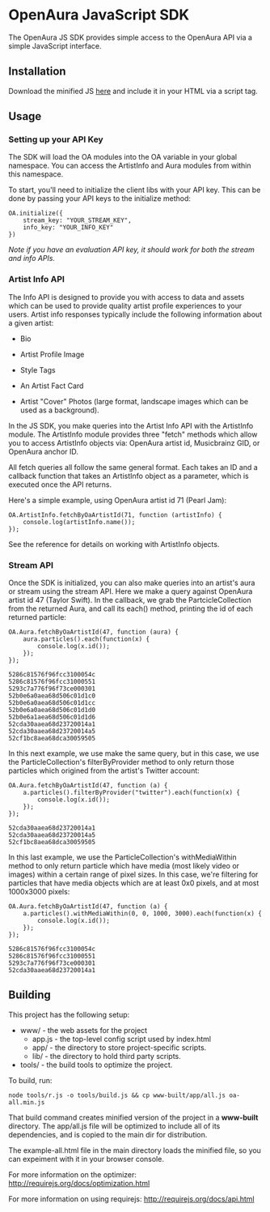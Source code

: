 # OpenAura JavaScript SDK

The OpenAura JS SDK provides simple access to the OpenAura API via a
simple JavaScript interface.

## Installation

Download the minified JS
[here](http://developer.openaura.com/oa-all.min.js) and include
it in your HTML via a script tag.

## Usage

### Setting up your API Key

The SDK will load the OA modules into the OA variable in your global
namespace. You can access the ArtistInfo and Aura modules from within
this namespace.

To start, you'll need to initialize the client libs with your API
key. This can be done by passing your API keys to the initialize
method:

    OA.initialize({
        stream_key: "YOUR_STREAM_KEY",
        info_key: "YOUR_INFO_KEY"
    })

*Note if you have an evaluation API key, it should work for both the
 stream and info APIs.*

### Artist Info API

The Info API is designed to provide you with access to data and assets
which can be used to provide quality artist profile experiences to
your users. Artist info responses typically include the following
information about a given artist:

* Bio

* Artist Profile Image

* Style Tags

* An Artist Fact Card

* Artist "Cover" Photos (large format, landscape images which can be used as a background).

In the JS SDK, you make queries into the Artist Info API with the
ArtistInfo module. The ArtistInfo module provides three "fetch"
methods which allow you to access ArtistInfo objects via: OpenAura
artist id, Musicbrainz GID, or OpenAura anchor ID.

All fetch queries all follow the same general format. Each takes an ID
and a callback function that takes an ArtistInfo object as a
parameter, which is executed once the API returns.

Here's a simple example, using OpenAura artist id 71 (Pearl Jam):

    OA.ArtistInfo.fetchByOaArtistId(71, function (artistInfo) {
        console.log(artistInfo.name());
    });

See the reference for details on working with ArtistInfo objects.

### Stream API

Once the SDK is initialized, you can also make queries into an
artist's aura or stream using the stream API. Here we make a query
against OpenAura artist id 47 (Taylor Swift). In the callback, we grab
the PartcicleCollection from the returned Aura, and call its each()
method, printing the id of each returned particle:

    OA.Aura.fetchByOaArtistId(47, function (aura) {
        aura.particles().each(function(x) {
            console.log(x.id());
        });
    });

    5286c81576f96fcc3100054c
    5286c81576f96fcc31000551
    5293c7a776f96f73ce000301
    52b0e6a0aea68d506c01d1c0
    52b0e6a0aea68d506c01d1cc
    52b0e6a0aea68d506c01d1d0
    52b0e6a1aea68d506c01d1d6
    52cda30aaea68d23720014a1
    52cda30aaea68d23720014a5
    52cf1bc8aea68dca30059505

In this next example, we use make the same query, but in this case, we
use the ParticleCollection's filterByProvider method to only return
those particles which origined from the artist's Twitter account:

    OA.Aura.fetchByOaArtistId(47, function (a) {
        a.particles().filterByProvider("twitter").each(function(x) {
            console.log(x.id());
        });
    });

    52cda30aaea68d23720014a1
    52cda30aaea68d23720014a5
    52cf1bc8aea68dca30059505 

In this last example, we use the ParticleCollection's withMediaWithin
method to only return particle which have media (most likely video or
images) within a certain range of pixel sizes. In this case, we're
filtering for particles that have media objects which are at least 0x0
pixels, and at most 1000x3000 pixels:

    OA.Aura.fetchByOaArtistId(47, function (a) {
        a.particles().withMediaWithin(0, 0, 1000, 3000).each(function(x) {
            console.log(x.id());
        });
    });

    5286c81576f96fcc3100054c
    5286c81576f96fcc31000551
    5293c7a776f96f73ce000301
    52cda30aaea68d23720014a1

## Building

This project has the following setup:

* www/ - the web assets for the project
    * app.js - the top-level config script used by index.html
    * app/ - the directory to store project-specific scripts.
    * lib/ - the directory to hold third party scripts.
* tools/ - the build tools to optimize the project.

To build, run:

    node tools/r.js -o tools/build.js && cp www-built/app/all.js oa-all.min.js

That build command creates minified version of the project in a
**www-built** directory. The app/all.js file will be optimized to
include all of its dependencies, and is copied to the main dir for
distribution.

The example-all.html file in the main directory loads the minified
file, so you can expeiment with it in your browser console.

For more information on the optimizer:
http://requirejs.org/docs/optimization.html

For more information on using requirejs:
http://requirejs.org/docs/api.html
